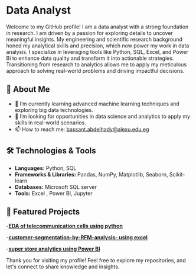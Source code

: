 # Data Analyst

Welcome to my GitHub profile! I am a data analyst with a strong foundation in research. I am driven by a passion for exploring details to uncover meaningful insights. My engineering and scientific research background honed my analytical skills and precision, which now power my work in data analysis. I specialize in leveraging tools like Python, SQL, Excel, and Power Bi to enhance data quality and transform it into actionable strategies. Transitioning from research to analytics allows me to apply my meticulous approach to solving real-world problems and driving impactful decisions.

## 🚀 About Me
- 🌱 I’m currently learning advanced machine learning techniques and exploring big data technologies.
- 💼 I’m looking for opportunities in data science and analytics to apply my skills in real-world scenarios.
- 📫 How to reach me: bassant.abdelhady@alexu.edu.eg

## 🛠️ Technologies & Tools

- **Languages:** Python, SQL
- **Frameworks & Libraries:** Pandas, NumPy, Matplotlib, Seaborn, Scikit-learn
- **Databases:** Microsoft SQL server
- **Tools:** Excel , Power BI, Jupyter

## 🌟 Featured Projects

 -[**EDA of telecommunication cells using python**](https://github.com/BassantSabra/EDA-project-for-Telecommunication-dataset) 
 
 -[**customer-segmentation-by-RFM-analysis- using excel**](https://github.com/BassantSabra/customer-segmentation-by-RFM-analysis-)

 -[**super store analytics using Power BI**](https://github.com/BassantSabra/Super-store-sales-analytics-)
 


  














Thank you for visiting my profile! Feel free to explore my repositories, and let's connect to share knowledge and insights.
<!---
